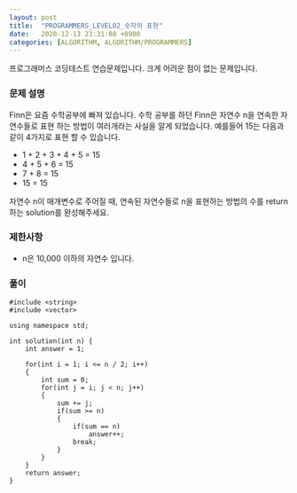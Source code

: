 ```yaml
---
layout: post
title:  "PROGRAMMERS_LEVEL02_숫자의 표현"
date:   2020-12-13 23:31:08 +0900
categories: [ALGORITHM, ALGORITHM/PROGRAMMERS]
---
```


프로그래머스 코딩테스트 연습문제입니다. 크게 어려운 점이 없는 문제입니다.

### 문제 설명
Finn은 요즘 수학공부에 빠져 있습니다. 수학 공부를 하던 Finn은 자연수 n을 연속한 자연수들로 표현 하는 방법이 여러개라는 사실을 알게 되었습니다. 예를들어 15는 다음과 같이 4가지로 표현 할 수 있습니다.

- 1 + 2 + 3 + 4 + 5 = 15
- 4 + 5 + 6 = 15
- 7 + 8 = 15
- 15 = 15

자연수 n이 매개변수로 주어질 때, 연속된 자연수들로 n을 표현하는 방법의 수를 return하는 solution를 완성해주세요.

### 제한사항
- n은 10,000 이하의 자연수 입니다.

### 풀이
```
#include <string>
#include <vector>

using namespace std;

int solution(int n) {
    int answer = 1;

    for(int i = 1; i <= n / 2; i++)
    {
        int sum = 0;
        for(int j = i; j < n; j++)
        {
            sum += j;
            if(sum >= n)
            {
                if(sum == n)
                    answer++;
                break;
            }
        }
    }
    return answer;
}
```
